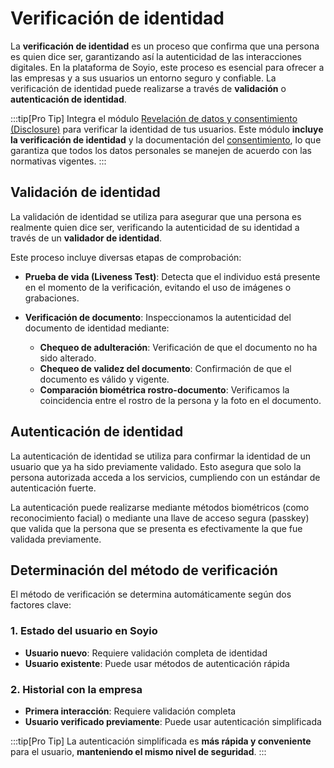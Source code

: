 # Verificación de identidad

La **verificación de identidad** es un proceso que confirma que una persona es quien dice ser, garantizando así la autenticidad de las interacciones digitales. En la plataforma de Soyio, este proceso es esencial para ofrecer a las empresas y a sus usuarios un entorno seguro y confiable. La verificación de identidad puede realizarse a través de **validación** o **autenticación de identidad**.

:::tip[Pro Tip]
Integra el módulo [Revelación de datos y consentimiento (Disclosure)](../disclosure/disclosure.mdx) para verificar la identidad de tus usuarios. Este módulo **incluye la verificación de identidad** y la documentación del [consentimiento](../consent/consent.mdx), lo que garantiza que todos los datos personales se manejen de acuerdo con las normativas vigentes.
:::

## Validación de identidad

La validación de identidad se utiliza para asegurar que una persona es realmente quien dice ser, verificando la autenticidad de su identidad a través de un **validador de identidad**.

Este proceso incluye diversas etapas de comprobación:

- **Prueba de vida (Liveness Test)**: Detecta que el individuo está presente en el momento de la verificación, evitando el uso de imágenes o grabaciones.

- **Verificación de documento**: Inspeccionamos la autenticidad del documento de identidad mediante:
  - **Chequeo de adulteración**: Verificación de que el documento no ha sido alterado.
  - **Chequeo de validez del documento**: Confirmación de que el documento es válido y vigente.
  - **Comparación biométrica rostro-documento**: Verificamos la coincidencia entre el rostro de la persona y la foto en el documento.

## Autenticación de identidad

La autenticación de identidad se utiliza para confirmar la identidad de un usuario que ya ha sido previamente validado. Esto asegura que solo la persona autorizada acceda a los servicios, cumpliendo con un estándar de autenticación fuerte.

La autenticación puede realizarse mediante métodos biométricos (como reconocimiento facial) o mediante una llave de acceso segura (passkey) que valida que la persona que se presenta es efectivamente la que fue validada previamente.

## Determinación del método de verificación

El método de verificación se determina automáticamente según dos factores clave:

### 1. Estado del usuario en Soyio
- **Usuario nuevo**: Requiere validación completa de identidad
- **Usuario existente**: Puede usar métodos de autenticación rápida

### 2. Historial con la empresa
- **Primera interacción**: Requiere validación completa
- **Usuario verificado previamente**: Puede usar autenticación simplificada

:::tip[Pro Tip]
La autenticación simplificada es **más rápida y conveniente** para el usuario, **manteniendo el mismo nivel de seguridad**.
:::
